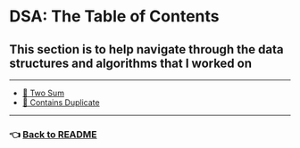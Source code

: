 # DSA: The Table of Contents

## This section is to help navigate through the data structures and algorithms that I worked on

------

- [🌟 Two Sum](./code_challenges/two-sum.md)
- [🌟 Contains Duplicate](./code_challenges/contains_duplicate.md)

------

### 👈 [Back to README](README.md)
